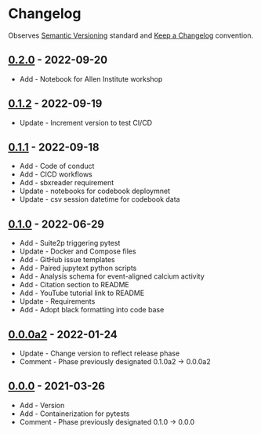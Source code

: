 # Changelog

Observes [Semantic Versioning](https://semver.org/spec/v2.0.0.html) standard and 
[Keep a Changelog](https://keepachangelog.com/en/1.0.0/) convention.

## [0.2.0] - 2022-09-20

+ Add - Notebook for Allen Institute workshop

## [0.1.2] - 2022-09-19

+ Update - Increment version to test CI/CD

## [0.1.1] - 2022-09-18

+ Add - Code of conduct
+ Add - CICD workflows
+ Add - sbxreader requirement
+ Update - notebooks for codebook deploymnet
+ Update - csv session datetime for codebook data


## [0.1.0] - 2022-06-29

+ Add - Suite2p triggering pytest
+ Update - Docker and Compose files
+ Add - GitHub issue templates
+ Add - Paired jupytext python scripts
+ Add - Analysis schema for event-aligned calcium activity
+ Add - Citation section to README
+ Add - YouTube tutorial link to README
+ Update - Requirements
+ Add - Adopt black formatting into code base

## [0.0.0a2] - 2022-01-24

+ Update - Change version to reflect release phase
+ Comment - Phase previously designated 0.1.0a2 -> 0.0.0a2

## [0.0.0] - 2021-03-26

+ Add - Version
+ Add - Containerization for pytests
+ Comment - Phase previously designated 0.1.0 -> 0.0.0

[0.2.0]: https://github.com/datajoint/workflow-calcium-imaging/releases/tag/0.2.0
[0.1.2]: https://github.com/datajoint/workflow-calcium-imaging/releases/tag/0.1.2
[0.1.1]: https://github.com/datajoint/workflow-calcium-imaging/releases/tag/0.1.1
[0.1.0]: https://github.com/datajoint/workflow-calcium-imaging/releases/tag/0.1.0
[0.0.0a2]: https://github.com/datajoint/workflow-calcium-imaging/releases/tag/0.0.0a2
[0.0.0]: https://github.com/datajoint/workflow-calcium-imaging/releases/tag/0.0.0
